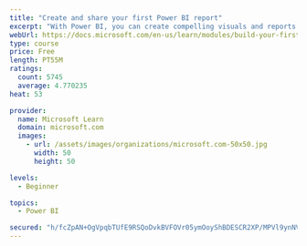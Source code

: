 ```yaml
---
title: "Create and share your first Power BI report"
excerpt: "With Power BI, you can create compelling visuals and reports. In this module, you learn how to use Power BI Desktop to connect to data, build visuals, and create a report that you can share with others in your organization. You then learn how to publish the report to the Power BI service, so that others can see your insights and benefit from your work."
webUrl: https://docs.microsoft.com/en-us/learn/modules/build-your-first-power-bi-report/
type: course
price: Free
length: PT55M
ratings:
  count: 5745
  average: 4.770235
heat: 53

provider:
  name: Microsoft Learn
  domain: microsoft.com
  images:
    - url: /assets/images/organizations/microsoft.com-50x50.jpg
      width: 50
      height: 50

levels:
  - Beginner

topics:
  - Power BI

secured: "h/fcZpAN+OgVpqbTUfE9RSQoDvkBVFOVr05ymOoyShBDESCR2XP/MPVl9ynNVwvMgsah9agdE3gRmNUxH0mWiz4M+F4B6BAbfvM/OhMjw84saqh5Dsr3vXJbN8gGLXX0ii7RM+z6bFRrPfhYsVlpIp5tZhXpx5++sTq/et7fJs9KT7IKntg6aC2Kyb6gi3FJ9fvGnZbfjJb2PvUkHDOxBLwnjIrK795J+m8YLCTBIE9NzVe9yIcWL1VxpaVASabBXJhDq/JpQpV9erOvxaa36mHRQgOLKez3kFxrwBmcQZwh3Aaz5mFyyZtrShmEHAaFbTgCy2jbywHMDgIT1lEayympdm8DvEId3UGmEmfJzZVgqn76rmnO4CHgDEVizFdQ/8/EHgYEfA26jWH8Zx2ttDAJvM/C0MJ44VSX87IxURE=;SvnmVgIygJS15dr0O+hxpw=="
---
```


